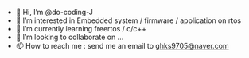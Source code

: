 - 👋 Hi, I’m @do-coding-J
- 👀 I’m interested in Embedded system / firmware / application on rtos
- 🌱 I’m currently learning freertos / c/c++
- 💞️ I’m looking to collaborate on ...
- 📫 How to reach me : send me an email to ghks9705@naver.com

<!---
do-coding-J/do-coding-J is a ✨ special ✨ repository because its `README.md` (this file) appears on your GitHub profile.
You can click the Preview link to take a look at your changes.
--->

